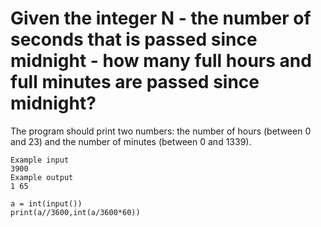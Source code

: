 # Given the integer N - the number of seconds that is passed since midnight - how many full hours and full minutes are passed since midnight?

The program should print two numbers: the number of hours (between 0 and 23) and the number of minutes (between 0 and 1339).

```
Example input
3900
Example output
1 65
```

``` 
a = int(input())
print(a//3600,int(a/3600*60))
```
